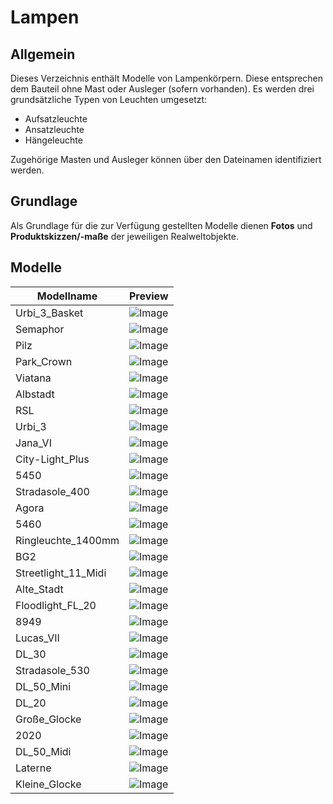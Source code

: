 # Lampen
## Allgemein
Dieses Verzeichnis enthält Modelle von Lampenkörpern. Diese entsprechen dem Bauteil ohne Mast oder Ausleger (sofern vorhanden). 
Es werden drei grundsätzliche Typen von Leuchten umgesetzt:
- Aufsatzleuchte
- Ansatzleuchte
- Hängeleuchte

Zugehörige Masten und Ausleger können über den Dateinamen identifiziert werden.

## Grundlage
Als Grundlage für die zur Verfügung gestellten Modelle dienen **Fotos** und **Produktskizzen/-maße** der jeweiligen Realweltobjekte. 
## Modelle 
 | Modellname | Preview | 
 | --- | --- | 
| Urbi_3_Basket |![Image](../../Thumbnails/Lampen/Urbi_3_Basket.jpg)| 
| Semaphor |![Image](../../Thumbnails/Lampen/Semaphor.jpg)| 
| Pilz |![Image](../../Thumbnails/Lampen/Pilz.jpg)| 
| Park_Crown |![Image](../../Thumbnails/Lampen/Park_Crown.jpg)| 
| Viatana |![Image](../../Thumbnails/Lampen/Viatana.jpg)| 
| Albstadt |![Image](../../Thumbnails/Lampen/Albstadt.jpg)| 
| RSL |![Image](../../Thumbnails/Lampen/RSL.jpg)| 
| Urbi_3 |![Image](../../Thumbnails/Lampen/Urbi_3.jpg)| 
| Jana_VI |![Image](../../Thumbnails/Lampen/Jana_VI.jpg)| 
| City-Light_Plus |![Image](../../Thumbnails/Lampen/City-Light_Plus.jpg)| 
| 5450 |![Image](../../Thumbnails/Lampen/5450.jpg)| 
| Stradasole_400 |![Image](../../Thumbnails/Lampen/Stradasole_400.jpg)| 
| Agora |![Image](../../Thumbnails/Lampen/Agora.jpg)| 
| 5460 |![Image](../../Thumbnails/Lampen/5460.jpg)| 
| Ringleuchte_1400mm |![Image](../../Thumbnails/Lampen/Ringleuchte_1400mm.jpg)| 
| BG2 |![Image](../../Thumbnails/Lampen/BG2.jpg)| 
| Streetlight_11_Midi |![Image](../../Thumbnails/Lampen/Streetlight_11_Midi.jpg)| 
| Alte_Stadt |![Image](../../Thumbnails/Lampen/Alte_Stadt.jpg)| 
| Floodlight_FL_20 |![Image](../../Thumbnails/Lampen/Floodlight_FL_20.jpg)| 
| 8949 |![Image](../../Thumbnails/Lampen/8949.jpg)| 
| Lucas_VII |![Image](../../Thumbnails/Lampen/Lucas_VII.jpg)| 
| DL_30 |![Image](../../Thumbnails/Lampen/DL_30.jpg)| 
| Stradasole_530 |![Image](../../Thumbnails/Lampen/Stradasole_530.jpg)| 
| DL_50_Mini |![Image](../../Thumbnails/Lampen/DL_50_Mini.jpg)| 
| DL_20 |![Image](../../Thumbnails/Lampen/DL_20.jpg)| 
| Große_Glocke |![Image](../../Thumbnails/Lampen/Große_Glocke.jpg)| 
| 2020 |![Image](../../Thumbnails/Lampen/2020.jpg)| 
| DL_50_Midi |![Image](../../Thumbnails/Lampen/DL_50_Midi.jpg)| 
| Laterne |![Image](../../Thumbnails/Lampen/Laterne.jpg)| 
| Kleine_Glocke |![Image](../../Thumbnails/Lampen/Kleine_Glocke.jpg)| 
